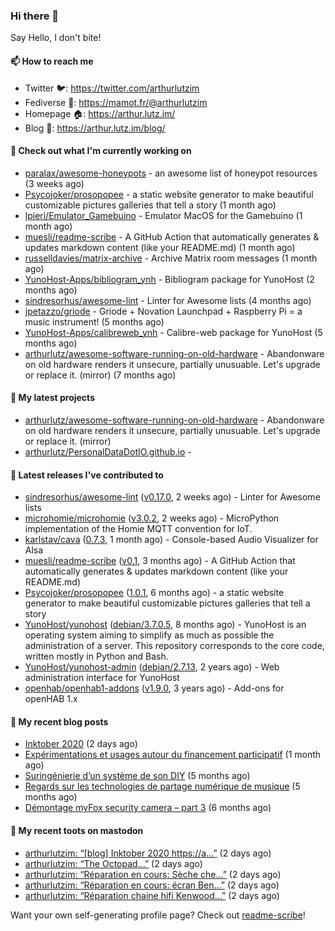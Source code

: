 ### Hi there 👋

Say Hello, I don't bite!

#### 📫 How to reach me

- Twitter 🐦: https://twitter.com/arthurlutzim
- Fediverse 🐘: https://mamot.fr/@arthurlutzim
- Homepage 🏠: https://arthur.lutz.im/
- Blog 📰: https://arthur.lutz.im/blog/

#### 👷 Check out what I'm currently working on

- [paralax/awesome-honeypots](https://github.com/paralax/awesome-honeypots) - an awesome list of honeypot resources (3 weeks ago)
- [Psycojoker/prosopopee](https://github.com/Psycojoker/prosopopee) - a static website generator to make beautiful customizable pictures galleries that tell a story (1 month ago)
- [lpieri/Emulator_Gamebuino](https://github.com/lpieri/Emulator_Gamebuino) - Emulator MacOS for the Gamebuino (1 month ago)
- [muesli/readme-scribe](https://github.com/muesli/readme-scribe) - A GitHub Action that automatically generates &amp; updates markdown content (like your README.md) (1 month ago)
- [russelldavies/matrix-archive](https://github.com/russelldavies/matrix-archive) - Archive Matrix room messages (1 month ago)
- [YunoHost-Apps/bibliogram_ynh](https://github.com/YunoHost-Apps/bibliogram_ynh) - Bibliogram package for YunoHost (2 months ago)
- [sindresorhus/awesome-lint](https://github.com/sindresorhus/awesome-lint) - Linter for Awesome lists (4 months ago)
- [jpetazzo/griode](https://github.com/jpetazzo/griode) - Griode &#43; Novation Launchpad &#43; Raspberry Pi = a music instrument! (5 months ago)
- [YunoHost-Apps/calibreweb_ynh](https://github.com/YunoHost-Apps/calibreweb_ynh) - Calibre-web package for YunoHost (5 months ago)
- [arthurlutz/awesome-software-running-on-old-hardware](https://github.com/arthurlutz/awesome-software-running-on-old-hardware) - Abandonware on old hardware renders it unsecure, partially unusuable. Let&#39;s upgrade or replace it. (mirror) (7 months ago)

#### 🌱 My latest projects

- [arthurlutz/awesome-software-running-on-old-hardware](https://github.com/arthurlutz/awesome-software-running-on-old-hardware) - Abandonware on old hardware renders it unsecure, partially unusuable. Let&#39;s upgrade or replace it. (mirror)
- [arthurlutz/PersonalDataDotIO.github.io](https://github.com/arthurlutz/PersonalDataDotIO.github.io) - 

#### 🔭 Latest releases I've contributed to

- [sindresorhus/awesome-lint](https://github.com/sindresorhus/awesome-lint) ([v0.17.0](https://github.com/sindresorhus/awesome-lint/releases/tag/v0.17.0), 2 weeks ago) - Linter for Awesome lists
- [microhomie/microhomie](https://github.com/microhomie/microhomie) ([v3.0.2](https://github.com/microhomie/microhomie/releases/tag/v3.0.2), 2 weeks ago) - MicroPython implementation of the Homie MQTT convention for IoT.
- [karlstav/cava](https://github.com/karlstav/cava) ([0.7.3](https://github.com/karlstav/cava/releases/tag/0.7.3), 1 month ago) - Console-based Audio Visualizer for Alsa
- [muesli/readme-scribe](https://github.com/muesli/readme-scribe) ([v0.1](https://github.com/muesli/readme-scribe/releases/tag/v0.1), 3 months ago) - A GitHub Action that automatically generates &amp; updates markdown content (like your README.md)
- [Psycojoker/prosopopee](https://github.com/Psycojoker/prosopopee) ([1.0.1](https://github.com/Psycojoker/prosopopee/releases/tag/1.0.1), 6 months ago) - a static website generator to make beautiful customizable pictures galleries that tell a story
- [YunoHost/yunohost](https://github.com/YunoHost/yunohost) ([debian/3.7.0.5](https://github.com/YunoHost/yunohost/releases/tag/debian%2F3.7.0.5), 8 months ago) - YunoHost is an operating system aiming to simplify as much as possible the administration of a server. This repository corresponds to the core code, written mostly in Python and Bash.
- [YunoHost/yunohost-admin](https://github.com/YunoHost/yunohost-admin) ([debian/2.7.13](https://github.com/YunoHost/yunohost-admin/releases/tag/debian%2F2.7.13), 2 years ago) - Web administration interface for YunoHost
- [openhab/openhab1-addons](https://github.com/openhab/openhab1-addons) ([v1.9.0](https://github.com/openhab/openhab1-addons/releases/tag/v1.9.0), 3 years ago) - Add-ons for openHAB 1.x

#### 📜 My recent blog posts

- [Inktober 2020](https://arthur.lutz.im/blog/2020/11/09/inktober-2020/) (2 days ago)
- [Expérimentations et usages autour du financement participatif](https://arthur.lutz.im/blog/2020/09/21/experimentations-et-usages-autour-du-financement-participatif/) (1 month ago)
- [Suringénierie d’un système de son DIY](https://arthur.lutz.im/blog/2020/06/01/suringenierie-dun-systeme-de-son-diy/) (5 months ago)
- [Regards sur les technologies de partage numérique de musique](https://arthur.lutz.im/blog/2020/05/23/regards-sur-les-technologies-de-partage-numerique-de-musique/) (5 months ago)
- [Démontage myFox security camera – part 3](https://arthur.lutz.im/blog/2020/04/28/demontage-myfox-security-camera-part-3/) (6 months ago)

#### 🐘 My recent toots on mastodon

- [arthurlutzim: “[blog] Inktober 2020 https://a…”](https://mamot.fr/@arthurlutzim/105182715394271229) (2 days ago)
- [arthurlutzim: “The Octopad…”](https://mamot.fr/@arthurlutzim/105181602867015169) (2 days ago)
- [arthurlutzim: “Réparation en cours: Sèche che…”](https://mamot.fr/@arthurlutzim/105179618087410167) (2 days ago)
- [arthurlutzim: “Réparation en cours: écran Ben…”](https://mamot.fr/@arthurlutzim/105179601974354209) (2 days ago)
- [arthurlutzim: “Réparation chaine hifi Kenwood…”](https://mamot.fr/@arthurlutzim/105179582230923716) (2 days ago)

Want your own self-generating profile page? Check out [readme-scribe](https://github.com/muesli/readme-scribe)!
